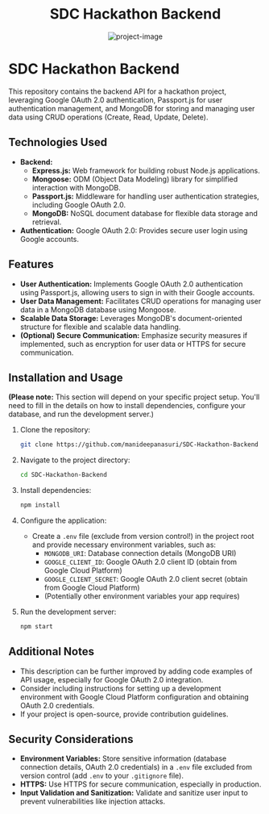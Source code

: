 <h1 align="center" id="title">SDC Hackathon Backend</h1>

<p align="center"><img src="https://socialify.git.ci/manideepanasuri/SDC-Hackathon-Backend/image?language=1&amp;name=1&amp;owner=1&amp;stargazers=1&amp;theme=Dark" alt="project-image"></p>

# SDC Hackathon Backend

This repository contains the backend API for a hackathon project, leveraging Google OAuth 2.0 authentication, Passport.js for user authentication management, and MongoDB for storing and managing user data using CRUD operations (Create, Read, Update, Delete).

## Technologies Used

*   **Backend:**
    *   **Express.js:** Web framework for building robust Node.js applications.
    *   **Mongoose:** ODM (Object Data Modeling) library for simplified interaction with MongoDB.
    *   **Passport.js:** Middleware for handling user authentication strategies, including Google OAuth 2.0.
    *   **MongoDB:** NoSQL document database for flexible data storage and retrieval.
*   **Authentication:** Google OAuth 2.0: Provides secure user login using Google accounts.

## Features

*   **User Authentication:** Implements Google OAuth 2.0 authentication using Passport.js, allowing users to sign in with their Google accounts.
*   **User Data Management:** Facilitates CRUD operations for managing user data in a MongoDB database using Mongoose.
*   **Scalable Data Storage:** Leverages MongoDB's document-oriented structure for flexible and scalable data handling.
*   **(Optional) Secure Communication:** Emphasize security measures if implemented, such as encryption for user data or HTTPS for secure communication.

## Installation and Usage

**(Please note:** This section will depend on your specific project setup. You'll need to fill in the details on how to install dependencies, configure your database, and run the development server.)

1.  Clone the repository:

    ```bash
    git clone https://github.com/manideepanasuri/SDC-Hackathon-Backend
    ```

2.  Navigate to the project directory:

    ```bash
    cd SDC-Hackathon-Backend
    ```

3.  Install dependencies:

    ```bash
    npm install
    ```

4.  Configure the application:

    *   Create a `.env` file (exclude from version control!) in the project root and provide necessary environment variables, such as:
        *   `MONGODB_URI`: Database connection details (MongoDB URI)
        *   `GOOGLE_CLIENT_ID`: Google OAuth 2.0 client ID (obtain from Google Cloud Platform)
        *   `GOOGLE_CLIENT_SECRET`: Google OAuth 2.0 client secret (obtain from Google Cloud Platform)
        *   (Potentially other environment variables your app requires)

5.  Run the development server:

    ```bash
    npm start  
    ```

## Additional Notes

*   This description can be further improved by adding code examples of API usage, especially for Google OAuth 2.0 integration.
*   Consider including instructions for setting up a development environment with Google Cloud Platform configuration and obtaining OAuth 2.0 credentials.
*   If your project is open-source, provide contribution guidelines.

## Security Considerations

*   **Environment Variables:** Store sensitive information (database connection details, OAuth 2.0 credentials) in a `.env` file excluded from version control (add `.env` to your `.gitignore` file).
*   **HTTPS:** Use HTTPS for secure communication, especially in production.
*   **Input Validation and Sanitization:** Validate and sanitize user input to prevent vulnerabilities like injection attacks.
